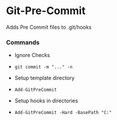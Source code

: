 # Git-Pre-Commit
Adds Pre Commit files to .git/hooks 

### Commands 
* Ignore Checks 
*   `git commit -m "..." -n`

* Setup template directory
*   `Add-GitPreCommit`
* Setup hooks in directories
*   `Add-GitPreCommit -Hard -BasePath "C:"`

